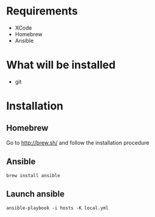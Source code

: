 Requirements
============

- XCode
- Homebrew
- Ansible

What will be installed
======================

- git

Installation
============

## Homebrew

Go to http://brew.sh/ and follow the installation procedure

## Ansible

```
brew install ansible
```

## Launch ansible

```
ansible-playbook -i hosts -K local.yml
```
